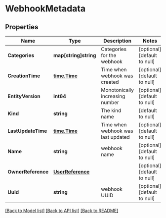 # WebhookMetadata

## Properties
Name | Type | Description | Notes
------------ | ------------- | ------------- | -------------
**Categories** | **map[string]string** | Categories for the webhook | [optional] [default to null]
**CreationTime** | [**time.Time**](time.Time.md) | Time when webhook was created | [optional] [default to null]
**EntityVersion** | **int64** | Monotonically increasing number | [optional] [default to null]
**Kind** | **string** | The kind name | [default to null]
**LastUpdateTime** | [**time.Time**](time.Time.md) | Time when webhook was last updated | [optional] [default to null]
**Name** | **string** | webhook name | [optional] [default to null]
**OwnerReference** | [**UserReference**](user_reference.md) |  | [optional] [default to null]
**Uuid** | **string** | webhook UUID | [optional] [default to null]

[[Back to Model list]](../README.md#documentation-for-models) [[Back to API list]](../README.md#documentation-for-api-endpoints) [[Back to README]](../README.md)
